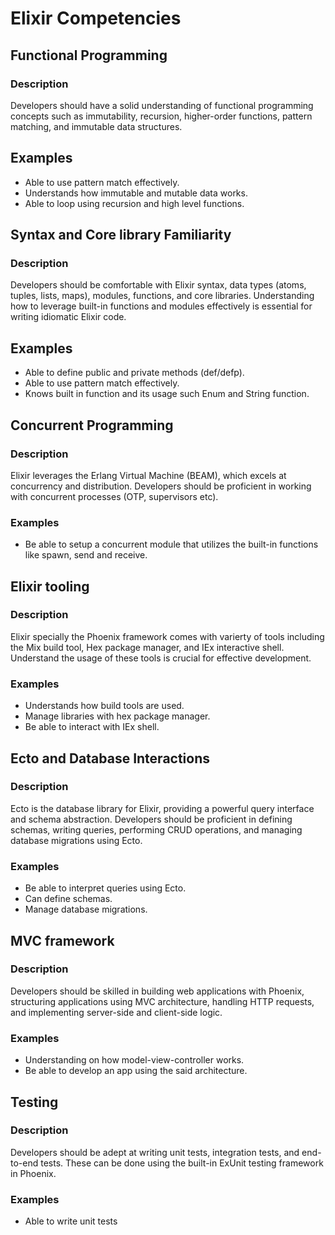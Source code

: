 # Elixir Competencies

## Functional Programming

### Description
Developers should have a solid understanding of functional programming concepts such as immutability, recursion, higher-order functions, pattern matching, and immutable data structures.

## Examples

- Able to use pattern match effectively.
- Understands how immutable and mutable data works.
- Able to loop using recursion and high level functions.


## Syntax and Core library Familiarity

### Description

Developers should be comfortable with Elixir syntax, data types (atoms, tuples, lists, maps), modules, functions, and core libraries. Understanding how to leverage built-in functions and modules effectively is essential for writing idiomatic Elixir code.

## Examples

- Able to define public and private methods (def/defp).
- Able to use pattern match effectively.
- Knows built in function and its usage such Enum and String function.

## Concurrent Programming

### Description
Elixir leverages the Erlang Virtual Machine (BEAM), which excels at concurrency and distribution. Developers should be proficient in working with concurrent processes (OTP, supervisors etc).

### Examples

- Be able to setup a concurrent module that utilizes the built-in functions like spawn, send and receive.

## Elixir tooling

### Description
Elixir specially the Phoenix framework comes with varierty of tools including the Mix build tool, Hex package manager, and IEx interactive shell. Understand the usage of these tools is crucial for effective development.

### Examples

- Understands how build tools are used.
- Manage libraries with hex package manager.
- Be able to interact with IEx shell.

## Ecto and Database Interactions

### Description
Ecto is the database library for Elixir, providing a powerful query interface and schema abstraction. Developers should be proficient in defining schemas, writing queries, performing CRUD operations, and managing database migrations using Ecto.

### Examples

- Be able to interpret queries using Ecto.
- Can define schemas.
- Manage database migrations.

## MVC framework

### Description
Developers should be skilled in building web applications with Phoenix, structuring applications using MVC architecture, handling HTTP requests, and implementing server-side and client-side logic.

### Examples

- Understanding on how model-view-controller works.
- Be able to develop an app using the said architecture.

## Testing

### Description
Developers should be adept at writing unit tests, integration tests, and end-to-end tests. These can be done using the built-in ExUnit testing framework in Phoenix.

### Examples

- Able to write unit tests